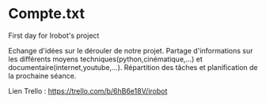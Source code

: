 # Compte.txt

First day for Irobot's project

Echange d'idées sur le dérouler de notre projet. Partage d'informations sur les différents moyens techniques(python,cinématique,...) et documentaire(internet,youtube,...).
Répartition des tâches et planification de la prochaine séance.


Lien Trello :
https://trello.com/b/6hB6e18V/irobot
 
